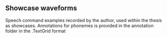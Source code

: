 ## Showcase waveforms

Speech command examples recorded by the author, used within the thesis as showcases.
Annotations for phonemes is provided in the annotation folder in the .TextGrid format








